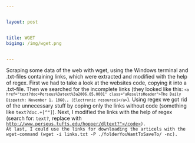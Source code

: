 ```yaml
---


layout: post


title: WGET
bigimg: /img/wget.png


---
```


Scraping some data of the web with wget, using the Windows terminal and .txt-files containing links, which were extracted and modified with the help of regex.
First we had to take a look at the websites code, copying it into a .txt-file.
Then we searched for the incomplete links (they looked like this: <code>`<a href="text?doc=Perseus%3atext%3a2006.05.0001" class="aResultsHeader">The Daily Dispatch: November 1, 1860., [Electronic resource]</a>`</code>). Using regex we got rid of the unnecessary stuff by coping only the links without code (something like <code>text\?doc.+[^"]</code>).
Next, I modified the links with the help of regex (search for: <code>text?</code>, replace with <code>http://www.perseus.tufts.edu/hopper/dltext?"</code>).
At last, I could use the links for downloading the articels with the wget-command (wget -i links.txt -P ./folderYouWantToSaveTo/ -nc).
